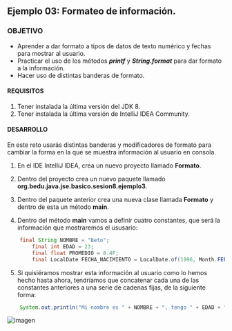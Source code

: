 ## Ejemplo 03: Formateo de información.

### OBJETIVO

- Aprender a dar formato a tipos de datos de texto numérico y fechas para mostrar al usuario.
- Practicar el uso de los métodos ***printf*** y ***String.format*** para dar formato a la información.
- Hacer uso de distintas banderas de formato.

#### REQUISITOS

1. Tener instalada la última versión del JDK 8.
2. Tener instalada la última versión de IntelliJ IDEA Community.


#### DESARROLLO

En este reto usarás distintas banderas y modificadores de formato para cambiar la forma en la que se muestra información al usuario en consola.

1. En el IDE IntelliJ IDEA, crea un nuevo proyecto llamado **Formato**.

2. Dentro del proyecto crea un nuevo paquete llamado **org.bedu.java.jse.basico.sesion8.ejemplo3**.

3. Dentro del paquete anterior crea una nueva clase llamada **Formato** y dentro de esta un método **main**.

4. Dentro del método **main** vamos a definir cuatro constantes, que será la información que mostraremos el ususario:
```java
 	final String NOMBRE = "Beto";
        final int EDAD = 23;
        final float PROMEDIO = 8.4F;
        final LocalDate FECHA_NACIMIENTO = LocalDate.of(1996, Month.FEBRUARY, 21);
```

5. Si quisiéramos mostrar esta información al usuario como lo hemos hecho hasta ahora, tendríamos que concatenar cada una de las constantes anteriores a una serie de cadenas fijas, de la siguiente forma:
```java
	System.out.println("Mi nombre es " + NOMBRE + ", tengo " + EDAD + " años, mi promedio es de " + PROMEDIO + " y nací el día " + FECHA_NACIMIENTO);
```

![imagen](https://picsum.photos/200/300)


